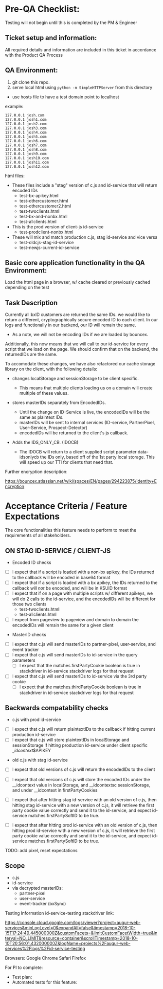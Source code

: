 Pre-QA Checklist: 
============
Testing will not begin until this is completed by the PM & Engineer

Ticket setup and information:
---------
All required details and information are included in this ticket in accordance with the Product QA Process

QA Environment:
--------
1. git clone this repo.
1. serve local html using `python -m SimpleHTTPServer` from this directory

* use hosts file to have a test domain point to localhost

example:
```
127.0.0.1 josh.com
127.0.0.1 josh1.com
127.0.0.1 josh2.com
127.0.0.1 josh3.com
127.0.0.1 josh4.com
127.0.0.1 josh5.com
127.0.0.1 josh6.com
127.0.0.1 josh7.com
127.0.0.1 josh8.com
127.0.0.1 josh9.com
127.0.0.1 josh10.com
127.0.0.1 josh11.com
127.0.0.1 josh12.com
```

html files:
* These files include a "stag" version of c.js and id-service that will return encoded IDs
   * test-bx-apikey.html
   * test-othercustomer.html
   * test-othercustomer2.html
   * test-twoclients.html
   * test-bx-and-nonbx.html
   * test-allclients.html
* This is the prod version of client-js id-service
   * test-prodclient-nonbx.html
* These will mix and match production c.js, stag id-service and vice versa
   * test-oldcjs-stag-id-service
   * test-newjs-current-id-service


Basic core application functionality in the QA Environment:
-----------
Load the html page in a browser, w/ cache cleared or previously cached depending on the test


Task Description
-------------
Currently all bxID customers are returned the same IDs. we would like to return a different, cryptographically secure encoded ID to each client. In our logs and functionally in our backend, our ID will remain the same.

* As a note, we will not be encoding IDs if we are loaded by bouncex.

Additionally, this now means that we will call to our id-service for every script that we load on the page. We should confirm that on the backend, the returnedIDs are the same.

To accomodate these changes, we have also refactored our cache storage library on the client, with the following details:

* changes localStorage and sessionStorage to be client specific.
    * This means that multiple clients loading us on a domain will create multiple of these values.

* stores masterIDs separately from EncodedIDs.
    * Until the change on ID-Service is live, the encodedIDs will be the same as plaintext IDs.
    * masterIDs will be sent to internal services (ID-service, PartnerPixel, User-Service, Prospect-Detector)
    * encodedIDs will be returned to the client's js callback.

* Adds the IDS_ONLY_CB. (IDOCB)
    * The IDOCB will return to a client supplied script parameter data-idsonlycb the IDs only, based off of the 1st party local storage. This will speed up our TTI for clients that need that.

Further encryption description:

https://bouncex.atlassian.net/wiki/spaces/EN/pages/294223875/Identity+Encryption


Acceptance Criteria / Feature Expectations
====================
The core functionalities this feature needs to perform to meet the requirements of all stakeholders.


ON STAG ID-SERVICE / CLIENT-JS
-----------------------

* Encoded ID checks

- [ ] I expect that if a script is loaded with a non-bx apikey, the IDs returned to the callback will be encoded in base64 format
- [ ] I expect that if a script is loaded with a bx apikey, the IDs returned to the callback will _not_ be encoded, and will be in KSUID format
- [ ] I expect that if on a page with multiple scripts w/ different apikeys, we will do 2 calls to the id-service, and the encodedIDs will be different for those two clients
    * test-twoclients.html
    * test-allclients.html
- [ ] I expect from pageview to pageview and domain to domain the encodedIDs will remain the same for a given client

* MasterID checks

- [ ] I expect that c.js will send masterIDs to partner-pixel, user-service, and event tracker
- [ ] I expect that c.js will send masterIDs to id-service in the query parameters
    - [ ] I expect that the matches.firstPartyCookie boolean is true in stackdriver in id-service stackdriver logs for that request
- [ ] I expect that c.js will send masterIDs to id-service via the 3rd party cookie
    - [ ] I expect that the matches.thirdPartyCookie boolean is true in stackdriver in id-service stackdriver logs for that request

Backwards compatability checks
-----------------------
* c.js with prod id-service
- [ ] I expect that c.js will return plaintextIDs to the callback if hitting current production id-service
- [ ] I expect that c.js will store plaintextIDs in localStorage and sessionStorage if hitting production id-service under client specific __idcontext_$APIKEY

* old c.js with stag id-service
- [ ] I expect that old versions of c.js will return the encodedIDs to the client
- [ ] I expect that old versions of c.js will store the encoded IDs under the __idcontext value in localStorage, and __idcontextsc sessionStorage, and under __idcontext in firstPartyCookies
- [ ] I expect that after hitting stag id-service with an old version of c.js, then hitting stag id-service with a new version of c.js, it will retrieve the first party cookie value correctly and send it to the id-service, and expect id-service matches.firstPartySoftID to be true.

- [ ] I expect that after hitting prod id-service with an old version of c.js, then hitting prod id-service with a new version of c.js, it will retrieve the first party cookie value correctly and send it to the id-service, and expect id-service matches.firstPartySoftID to be true.


TODO: add pixel, reset expectations

Scope
------

* c.js
* id-service
* via decrypted masterIDs:
    * partner-pixel
    * user-service
    * event-tracker (bxSync)


Testing Information
id-service-testing stackdriver link:

https://console.cloud.google.com/logs/viewer?project=augur-web-services&minLogLevel=0&expandAll=false&timestamp=2018-10-15T17:24:49.445000000Z&customFacets=&limitCustomFacetWidth=true&interval=NO_LIMIT&resource=container&scrollTimestamp=2018-10-10T20:56:01.432000000Z&logName=projects%2Faugur-web-services%2Flogs%2Fid-service-testing




Browsers:
    Google Chrome
    Safari
    Firefox


For PI to complete:
* Test plan:
* Automated tests for this feature:
